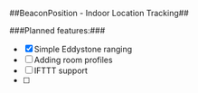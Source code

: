 ##BeaconPosition - Indoor Location Tracking##

###Planned features:###
- [X] Simple Eddystone ranging
- [ ] Adding room profiles
- [ ] IFTTT support
- [ ] 
